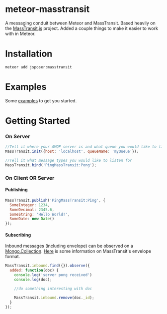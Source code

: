 meteor-masstransit
==============================================================================
A messaging conduit between Meteor and MassTransit.  Based heavily on the
[MassTransit.js](https://github.com/MassTransit/MassTransit.js) project.  Added a
couple things to make it easier to work with in Meteor.

# Installation
```
meteor add jsposer:masstransit
```

# Examples
Some [examples](https://github.com/brianrumburg/meteor-masstransit-examples) to get you started.

# Getting Started

### On Server
```javascript
//Tell it where your AMQP server is and what queue you would like to listen on.
MassTransit.init({host: 'localhost', queueName: 'myQueue'});

//Tell it what message types you would like to listen for
MassTransit.bind('PingMassTransit:Pong');
```

### On Client OR Server

#### Publishing
```javascript
MassTransit.publish('PingMassTransit:Ping', {
  SomeInteger: 1234,
  SomeDecimal: 2345.6,
  SomeString: 'Hello World!',
  SomeDate: new Date()
});
```

#### Subscribing
Inbound messages (including envelope) can be observed on a [Mongo.Collection](http://docs.meteor.com/#/full/mongo_collection).  [Here](http://masstransit.readthedocs.org/en/latest/advanced/interop.html) is some information on MassTransit's envelope format.
```javascript
MassTransit.inbound.find({}).observe({
  added: function(doc) {
    console.log('server pong received')
    console.log(doc);

    //do something interesting with doc

    MassTransit.inbound.remove(doc._id);
  }
});
```

